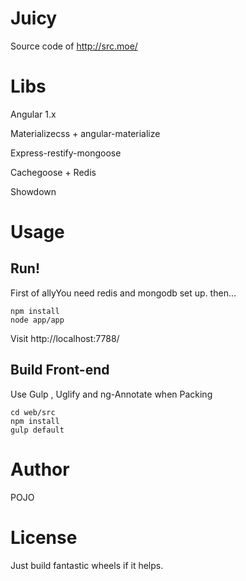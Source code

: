 # Juicy
Source code of http://src.moe/

# Libs
Angular 1.x

Materializecss + angular-materialize

Express-restify-mongoose

Cachegoose + Redis

Showdown

# Usage
## Run!
First of allyYou need redis and mongodb set up.
then...
```
npm install
node app/app
```
Visit http://localhost:7788/
## Build Front-end
Use Gulp , Uglify and ng-Annotate when Packing
```
cd web/src
npm install
gulp default
```
# Author
POJO

# License
Just build fantastic wheels if it helps.